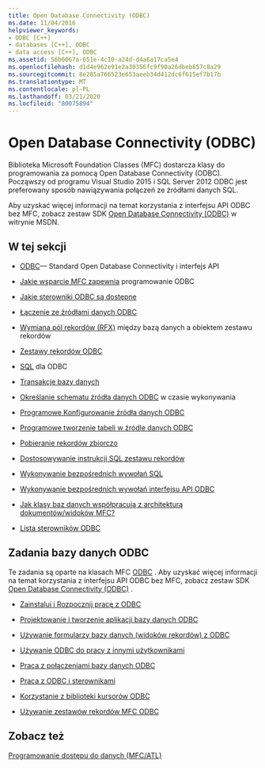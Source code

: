 ```yaml
---
title: Open Database Connectivity (ODBC)
ms.date: 11/04/2016
helpviewer_keywords:
- ODBC [C++]
- databases [C++], ODBC
- data access [C++], ODBC
ms.assetid: 56b6067a-651e-4c10-a24d-d4a6a17ca5e4
ms.openlocfilehash: d1d4e962e91e2a30356fc9f90a26dbeb857c8a29
ms.sourcegitcommit: 8e285a766523e653aeeb34d412dc6f615ef7b17b
ms.translationtype: MT
ms.contentlocale: pl-PL
ms.lasthandoff: 03/21/2020
ms.locfileid: "80075894"
---
```

# <a name="open-database-connectivity-odbc"></a>Open Database Connectivity (ODBC)

Biblioteka Microsoft Foundation Classes (MFC) dostarcza klasy do programowania za pomocą Open Database Connectivity (ODBC). Począwszy od programu Visual Studio 2015 i SQL Server 2012 ODBC jest preferowany sposób nawiązywania połączeń ze źródłami danych SQL.

Aby uzyskać więcej informacji na temat korzystania z interfejsu API ODBC bez MFC, zobacz zestaw SDK [Open Database Connectivity (ODBC)](/sql/odbc/microsoft-open-database-connectivity-odbc) w witrynie MSDN.

## <a name="in-this-section"></a>W tej sekcji

- [ODBC](odbc-basics.md)— Standard Open Database Connectivity i interfejs API

- [Jakie wsparcie MFC zapewnia](odbc-and-mfc.md) programowanie ODBC

- [Jakie sterowniki ODBC są dostępne](odbc-driver-list.md)

- [Łączenie ze źródłami danych ODBC](data-source-managing-connections-odbc.md)

- [Wymiana pól rekordów (RFX)](record-field-exchange-rfx.md) między bazą danych a obiektem zestawu rekordów

- [Zestawy rekordów ODBC](recordset-odbc.md)

- [SQL](sql.md) dla ODBC

- [Transakcje bazy danych](transaction-odbc.md)

- [Określanie schematu źródła danych ODBC](data-source-determining-the-schema-of-the-data-source-odbc.md) w czasie wykonywania

- [Programowe Konfigurowanie źródła danych ODBC](data-source-programmatically-configuring-an-odbc-data-source.md)

- [Programowe tworzenie tabeli w źródle danych ODBC](data-source-programmatically-creating-a-table-in-an-odbc-data-source.md)

- [Pobieranie rekordów zbiorczo](recordset-fetching-records-in-bulk-odbc.md)

- [Dostosowywanie instrukcji SQL zestawu rekordów](sql-customizing-your-recordsets-sql-statement-odbc.md)

- [Wykonywanie bezpośrednich wywołań SQL](sql-making-direct-sql-calls-odbc.md)

- [Wykonywanie bezpośrednich wywołań interfejsu API ODBC](odbc-calling-odbc-api-functions-directly.md)

- [Jak klasy baz danych współpracują z architekturą dokumentów/widoków MFC?](working-with-documents-and-views.md)

- [Lista sterowników ODBC](odbc-driver-list.md)

## <a name="odbc-database-tasks"></a>Zadania bazy danych ODBC

Te zadania są oparte na klasach MFC [ODBC](odbc-basics.md) . Aby uzyskać więcej informacji na temat korzystania z interfejsu API ODBC bez MFC, zobacz zestaw SDK [Open Database Connectivity (ODBC)](/sql/odbc/microsoft-open-database-connectivity-odbc) .

- [Zainstaluj i Rozpocznij pracę z ODBC](installing-and-getting-started-with-odbc.md)

- [Projektowanie i tworzenie aplikacji bazy danych ODBC](design-and-create-an-odbc-database-application.md)

- [Używanie formularzy bazy danych (widoków rekordów) z ODBC](use-database-forms-record-views-with-odbc.md)

- [Używanie ODBC do pracy z innymi użytkownikami](use-odbc-to-work-with-other-users.md)

- [Praca z połączeniami bazy danych ODBC](work-with-odbc-database-connections.md)

- [Praca z ODBC i sterownikami](work-with-odbc-and-drivers.md)

- [Korzystanie z biblioteki kursorów ODBC](use-the-odbc-cursor-library.md)

- [Używanie zestawów rekordów MFC ODBC](use-mfc-odbc-recordsets.md)

## <a name="see-also"></a>Zobacz też

[Programowanie dostępu do danych (MFC/ATL)](../../data/data-access-programming-mfc-atl.md)